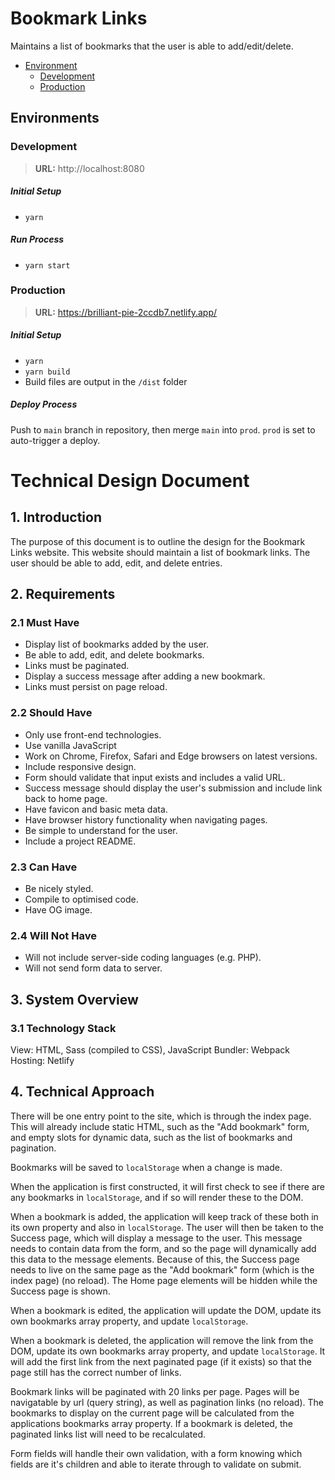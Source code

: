 # Bookmark Links

Maintains a list of bookmarks that the user is able to add/edit/delete.

- [Environment](#environments)
  - [Development](#development)
  - [Production](#production)

## Environments

### Development

> **URL:** http://localhost:8080

##### Initial Setup

- `yarn`

##### Run Process

- `yarn start`

### Production

> **URL:** https://brilliant-pie-2ccdb7.netlify.app/

##### Initial Setup

- `yarn`
- `yarn build`
- Build files are output in the `/dist` folder

##### Deploy Process

Push to `main` branch in repository, then merge `main` into `prod`. `prod` is set to auto-trigger a deploy.

# Technical Design Document

## 1. Introduction

The purpose of this document is to outline the design for the Bookmark Links website. This website should maintain a list of bookmark links. The user should be able to add, edit, and delete entries.

## 2. Requirements

### 2.1 Must Have

- Display list of bookmarks added by the user.
- Be able to add, edit, and delete bookmarks.
- Links must be paginated.
- Display a success message after adding a new bookmark.
- Links must persist on page reload.

### 2.2 Should Have

- Only use front-end technologies.
- Use vanilla JavaScript
- Work on Chrome, Firefox, Safari and Edge browsers on latest versions.
- Include responsive design.
- Form should validate that input exists and includes a valid URL.
- Success message should display the user's submission and include link back to home page.
- Have favicon and basic meta data.
- Have browser history functionality when navigating pages.
- Be simple to understand for the user.
- Include a project README.

### 2.3 Can Have

- Be nicely styled.
- Compile to optimised code.
- Have OG image.

### 2.4 Will Not Have

- Will not include server-side coding languages (e.g. PHP).
- Will not send form data to server.

## 3. System Overview

### 3.1 Technology Stack

View: HTML, Sass (compiled to CSS), JavaScript
Bundler: Webpack
Hosting: Netlify

## 4. Technical Approach

There will be one entry point to the site, which is through the index page. This will already include static HTML, such as the "Add bookmark" form, and empty slots for dynamic data, such as the list of bookmarks and pagination.

Bookmarks will be saved to `localStorage` when a change is made.

When the application is first constructed, it will first check to see if there are any bookmarks in `localStorage`, and if so will render these to the DOM.

When a bookmark is added, the application will keep track of these both in its own property and also in `localStorage`. The user will then be taken to the Success page, which will display a message to the user. This message needs to contain data from the form, and so the page will dynamically add this data to the message elements. Because of this, the Success page needs to live on the same page as the "Add bookmark" form (which is the index page) (no reload). The Home page elements will be hidden while the Success page is shown.

When a bookmark is edited, the application will update the DOM, update its own bookmarks array property, and update `localStorage`.

When a bookmark is deleted, the application will remove the link from the DOM, update its own bookmarks array property, and update `localStorage`. It will add the first link from the next paginated page (if it exists) so that the page still has the correct number of links.

Bookmark links will be paginated with 20 links per page. Pages will be navigatable by url (query string), as well as pagination links (no reload). The bookmarks to display on the current page will be calculated from the applications bookmarks array property. If a bookmark is deleted, the paginated links list will need to be recalculated.

Form fields will handle their own validation, with a form knowing which fields are it's children and able to iterate through to validate on submit.
